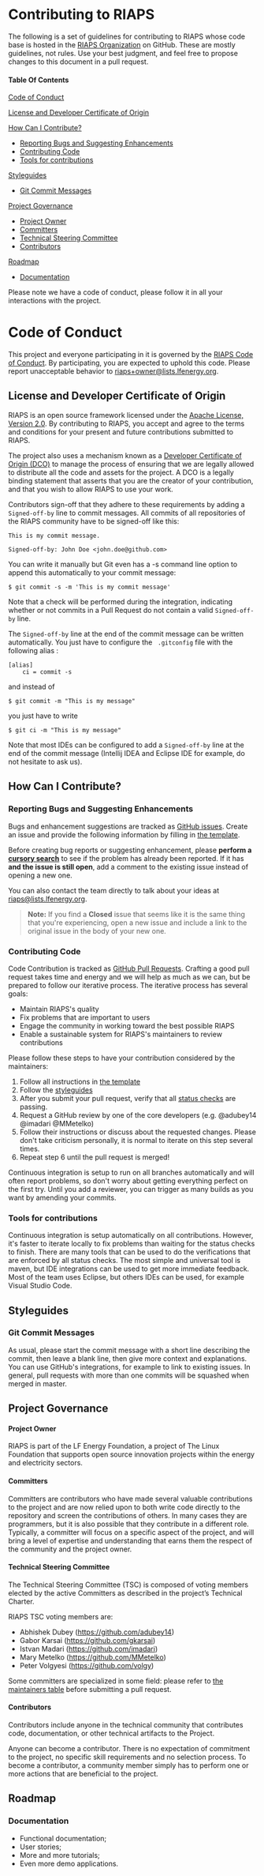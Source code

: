 # Contributing to RIAPS

The following is a set of guidelines for contributing to RIAPS whose code base is hosted in the
[RIAPS Organization](https://github.com/RIAPS) on GitHub. These are mostly guidelines, not rules.
Use your best judgment, and feel free to propose changes to this document in a pull request.

#### Table Of Contents

[Code of Conduct](#code-of-conduct)

[License and Developer Certificate of Origin](#license-and-developer-certificate-of-origin)

[How Can I Contribute?](#how-can-i-contribute)
  * [Reporting Bugs and Suggesting Enhancements](#reporting-bugs-and-suggesting-enhancements)
  * [Contributing Code](#contributing-code)
  * [Tools for contributions](#tools-for-contributions)

[Styleguides](#styleguides)
  * [Git Commit Messages](#git-commit-messages)

[Project Governance](#project-governance)
  * [Project Owner](#project-owner)
  * [Committers](#committers)
  * [Technical Steering Committee](#technical-steering-committee)
  * [Contributors](#contributors)

[Roadmap](#roadmap)
  * [Documentation](#documentation)

Please note we have a code of conduct, please follow it in all your interactions with the project.

# <a name="code-of-conduct">Code of Conduct</a>

This project and everyone participating in it is governed by the [RIAPS Code of Conduct](CODE_OF_CONDUCT.md).
By participating, you are expected to uphold this code. Please report unacceptable behavior
to [riaps+owner@lists.lfenergy.org](mailto:riaps+owner@lists.lfenergy.org).


## <a name="license-and-developer-certificate-of-origin">License and Developer Certificate of Origin</a>

RIAPS is an open source framework licensed under the [Apache License, Version 2.0](http://www.apache.org/licenses/LICENSE-2.0).
By contributing to RIAPS, you accept and agree to the terms and conditions for your present and future contributions
submitted to RIAPS.

The project also uses a mechanism known as a [Developer Certificate of Origin (DCO)](https://developercertificate.org/)
to manage the process of ensuring that we are legally allowed to distribute all the code and assets for the project.
A DCO is a legally binding statement that asserts that you are the creator of your contribution, and that you wish to
allow RIAPS to use your work.

Contributors sign-off that they adhere to these requirements by adding a ```Signed-off-by``` line to commit messages.
All commits of all repositories of the RIAPS community have to be signed-off like this:

```
This is my commit message.

Signed-off-by: John Doe <john.doe@github.com>
```
You can write it manually but Git even has a -s command line option to append this automatically to your commit message:
```
$ git commit -s -m 'This is my commit message'
```

Note that a check will be performed during the integration, indicating whether or not commits in a
Pull Request do not contain a valid ```Signed-off-by``` line.

The ```Signed-off-by``` line at the end of the commit message can be written automatically.
You just have to configure the ``` .gitconfig``` file with the following alias :
```
[alias]
    ci = commit -s
```
and instead of
```
$ git commit -m "This is my message"
```
you just have to write
```
$ git ci -m "This is my message"
```
Note that most IDEs can be configured to add a ```Signed-off-by``` line at the end of the
commit message (Intellij IDEA and Eclipse IDE for example, do not hesitate to ask us).

## <a name="how-can-i-contribute">How Can I Contribute?</a>

### <a name="reporting-bugs-and-suggesting-enhancements">Reporting Bugs and Suggesting Enhancements</a>

Bugs and enhancement suggestions are tracked as [GitHub issues](https://guides.github.com/features/issues/).
Create an issue and provide the following information by filling in [the template](ISSUE_TEMPLATE.md).

Before creating bug reports or suggesting enhancement, please
**perform a [cursory search](https://github.com/search?q=+is%3Aissue+user%3ARIAPS)** to see if the problem has already
been reported. If it has **and the issue is still open**, add a comment to the existing issue instead of opening a new one.

You can also contact the team directly to talk about your ideas at [riaps@lists.lfenergy.org](mailto:riaps@lists.lfenergy.org).

>**Note:** If you find a **Closed** issue that seems like it is the same thing that you're experiencing, open a new issue and include a link to the original issue in the body of your new one.

### <a name="contributing-code">Contributing Code</a>

Code Contribution is tracked as [GitHub Pull Requests](https://help.github.com/en/articles/about-pull-requests).
Crafting a good pull request takes time and energy and we will help as much as we can, but be prepared to follow
our iterative process. The iterative process has several goals:

- Maintain RIAPS's quality
- Fix problems that are important to users
- Engage the community in working toward the best possible RIAPS
- Enable a sustainable system for RIAPS's maintainers to review contributions

Please follow these steps to have your contribution considered by the maintainers:

1. Follow all instructions in [the template](PULL_REQUEST_TEMPLATE.md)
2. Follow the [styleguides](#styleguides)
3. After you submit your pull request, verify that all
[status checks](https://help.github.com/articles/about-status-checks/) are passing.
5. Request a GitHub review by one of the core developers (e.g. @adubey14 @imadari @MMetelko)
6. Follow their instructions or discuss about the requested changes. Please don't take criticism personally,
it is normal to iterate on this step several times.
7. Repeat step 6 until the pull request is merged!

Continuous integration is setup to run on all branches automatically and will often report problems,
so don't worry about getting everything perfect on the first try.
Until you add a reviewer, you can trigger as many builds as you want by amending your commits.

### <a name="tools-for-contributions">Tools for contributions</a>

Continuous integration is setup automatically on all contributions. However, it's faster to iterate locally to fix
problems than waiting for the status checks to finish. There are many tools that can be used to do the verifications
that are enforced by all status checks. The most simple and universal tool is maven, but IDE integrations can be
used to get more immediate feedback. Most of the team uses Eclipse, but others IDEs can be used, for example
Visual Studio Code.

## <a name="styleguides">Styleguides</a>

### <a name="git-commit-messages">Git Commit Messages</a>

As usual, please start the commit message with a short line describing the commit, then leave a blank line,
then give more context and explanations. You can use GitHub's integrations, for example to link to existing issues.
In general, pull requests with more than one commits will be squashed when merged in master.

## <a name="project-governance">Project Governance</a>

#### <a name="project-owner">Project Owner</a>

RIAPS is part of the LF Energy Foundation, a project of The Linux Foundation that supports open source innovation
projects within the energy and electricity sectors.

#### <a name="committers">Committers</a>

Committers are contributors who have made several valuable contributions to the project and are now relied upon to
both write code directly to the repository and screen the contributions of others. In many cases they are programmers,
but it is also possible that they contribute in a different role. Typically, a committer will focus on a specific aspect
of the project, and will bring a level of expertise and understanding that earns them the respect of the community and
the project owner.

#### <a name="technical-steering-committee">Technical Steering Committee</a>

The Technical Steering Committee (TSC) is composed of voting members elected by the active Committers as described in
the project’s Technical Charter.

RIAPS TSC voting members are:
- Abhishek Dubey (https://github.com/adubey14)
- Gabor Karsai (https://github.com/gkarsai)
- Istvan Madari (https://github.com/imadari)
- Mary Metelko (https://github.com/MMetelko)
- Peter Volgyesi (https://github.com/volgy)


Some committers are specialized in some field: please refer to [the maintainers table](MAINTAINERS.md) before
submitting a pull request.

#### <a name="contributors">Contributors</a>

Contributors include anyone in the technical community that contributes code, documentation, or other technical
artifacts to the Project.

Anyone can become a contributor. There is no expectation of commitment to the project, no specific skill requirements
and no selection process. To become a contributor, a community member simply has to perform one or more actions that are beneficial to the project.

## <a name="roadmap">Roadmap</a>

### <a name="documentation">Documentation</a>
- Functional documentation;
- User stories;
- More and more tutorials;
- Even more demo applications.
